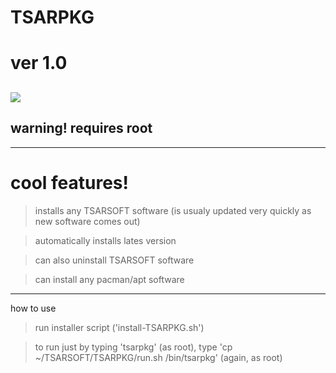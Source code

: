 # TSARPKG
ver 1.0
=============
![](https://i.ibb.co/WvMbF1w/TSARPKG-logo.png)
---------
## warning! requires root
-----
# cool features!
>installs any TSARSOFT software (is usualy updated very quickly as new software comes out)

>automatically installs lates version

>can also uninstall TSARSOFT software

>can install any pacman/apt software
----
how to use
>run installer script ('install-TSARPKG.sh')

>to run just by typing 'tsarpkg' (as root), type 'cp ~/TSARSOFT/TSARPKG/run.sh /bin/tsarpkg' (again, as root)
